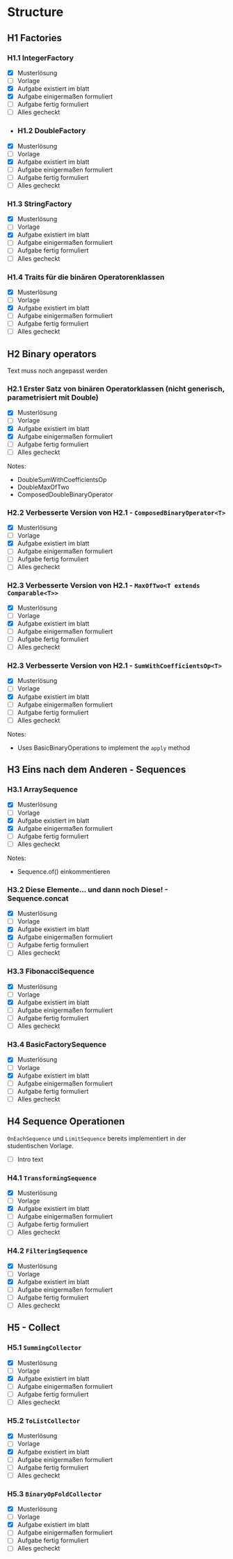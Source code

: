 # Structure

## H1 Factories

### H1.1 IntegerFactory

-[x] Musterlösung
-[ ] Vorlage
-[x] Aufgabe existiert im blatt
-[x] Aufgabe einigermaßen formuliert
-[ ] Aufgabe fertig formuliert
-[ ] Alles gecheckt

- ### H1.2 DoubleFactory

-[x] Musterlösung
-[ ] Vorlage
-[x] Aufgabe existiert im blatt
-[ ] Aufgabe einigermaßen formuliert
-[ ] Aufgabe fertig formuliert
-[ ] Alles gecheckt

### H1.3 StringFactory

-[x] Musterlösung
-[ ] Vorlage
-[x] Aufgabe existiert im blatt
-[ ] Aufgabe einigermaßen formuliert
-[ ] Aufgabe fertig formuliert
-[ ] Alles gecheckt

### H1.4 Traits für die binären Operatorenklassen

-[x] Musterlösung
-[ ] Vorlage
-[x] Aufgabe existiert im blatt
-[ ] Aufgabe einigermaßen formuliert
-[ ] Aufgabe fertig formuliert
-[ ] Alles gecheckt

## H2 Binary operators

Text muss noch angepasst werden

### H2.1 Erster Satz von binären Operatorklassen (nicht generisch, parametrisiert mit Double)

-[x] Musterlösung
-[ ] Vorlage
-[x] Aufgabe existiert im blatt
-[x] Aufgabe einigermaßen formuliert
-[ ] Aufgabe fertig formuliert
-[ ] Alles gecheckt

Notes:

- DoubleSumWithCoefficientsOp
- DoubleMaxOfTwo
- ComposedDoubleBinaryOperator

### H2.2 Verbesserte Version von H2.1 - `ComposedBinaryOperator<T>`

-[x] Musterlösung
-[ ] Vorlage
-[x] Aufgabe existiert im blatt
-[ ] Aufgabe einigermaßen formuliert
-[ ] Aufgabe fertig formuliert
-[ ] Alles gecheckt

### H2.3 Verbesserte Version von H2.1 - `MaxOfTwo<T extends Comparable<T>>`

-[x] Musterlösung
-[ ] Vorlage
-[x] Aufgabe existiert im blatt
-[ ] Aufgabe einigermaßen formuliert
-[ ] Aufgabe fertig formuliert
-[ ] Alles gecheckt

### H2.3 Verbesserte Version von H2.1 - `SumWithCoefficientsOp<T>`

-[x] Musterlösung
-[ ] Vorlage
-[x] Aufgabe existiert im blatt
-[ ] Aufgabe einigermaßen formuliert
-[ ] Aufgabe fertig formuliert
-[ ] Alles gecheckt

Notes:

- Uses BasicBinaryOperations to implement the `apply` method

## H3 Eins nach dem Anderen - Sequences

### H3.1 ArraySequence

-[x] Musterlösung
-[ ] Vorlage
-[x] Aufgabe existiert im blatt
-[x] Aufgabe einigermaßen formuliert
-[ ] Aufgabe fertig formuliert
-[ ] Alles gecheckt

Notes:

- Sequence.of() einkommentieren

### H3.2 Diese Elemente... und dann noch Diese! - Sequence.concat

-[x] Musterlösung
-[ ] Vorlage
-[x] Aufgabe existiert im blatt
-[x] Aufgabe einigermaßen formuliert
-[ ] Aufgabe fertig formuliert
-[ ] Alles gecheckt

### H3.3 FibonacciSequence

-[x] Musterlösung
-[ ] Vorlage
-[x] Aufgabe existiert im blatt
-[ ] Aufgabe einigermaßen formuliert
-[ ] Aufgabe fertig formuliert
-[ ] Alles gecheckt

### H3.4 BasicFactorySequence

-[x] Musterlösung
-[ ] Vorlage
-[x] Aufgabe existiert im blatt
-[ ] Aufgabe einigermaßen formuliert
-[ ] Aufgabe fertig formuliert
-[ ] Alles gecheckt

## H4 Sequence Operationen

`OnEachSequence` und `LimitSequence` bereits implementiert in der studentischen Vorlage.

-[ ] Intro text

### H4.1 `TransformingSequence`

-[x] Musterlösung
-[ ] Vorlage
-[x] Aufgabe existiert im blatt
-[ ] Aufgabe einigermaßen formuliert
-[ ] Aufgabe fertig formuliert
-[ ] Alles gecheckt

### H4.2 `FilteringSequence`

-[x] Musterlösung
-[ ] Vorlage
-[x] Aufgabe existiert im blatt
-[ ] Aufgabe einigermaßen formuliert
-[ ] Aufgabe fertig formuliert
-[ ] Alles gecheckt

## H5 - Collect

### H5.1 `SummingCollector`

-[x] Musterlösung
-[ ] Vorlage
-[x] Aufgabe existiert im blatt
-[ ] Aufgabe einigermaßen formuliert
-[ ] Aufgabe fertig formuliert
-[ ] Alles gecheckt

### H5.2 `ToListCollector`

-[x] Musterlösung
-[ ] Vorlage
-[x] Aufgabe existiert im blatt
-[ ] Aufgabe einigermaßen formuliert
-[ ] Aufgabe fertig formuliert
-[ ] Alles gecheckt

### H5.3 `BinaryOpFoldCollector`

-[x] Musterlösung
-[ ] Vorlage
-[x] Aufgabe existiert im blatt
-[ ] Aufgabe einigermaßen formuliert
-[ ] Aufgabe fertig formuliert
-[ ] Alles gecheckt
